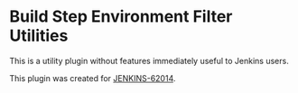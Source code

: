 # Build Step Environment Filter Utilities

This is a utility plugin without features immediately useful to Jenkins users.

This plugin was created for [JENKINS-62014](https://issues.jenkins-ci.org/browse/JENKINS-62014).

